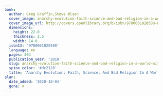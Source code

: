 ```yaml
---
book:
  author: Greg Graffin,Steve Olson
  cover_image: anarchy-evolution-faith-science-and-bad-religion-in-a-world-without-god.jpg
  cover_image_url: http://covers.openlibrary.org/b/isbn/9780061828508-L.jpg
  dimensions:
    height: 22.0
    thickness: 2.6
    width: 14.0
  isbn13: '9780061828508'
  language: en
  pages: 304
  publication_year: '2010'
  slug: anarchy-evolution-faith-science-and-bad-religion-in-a-world-without-god
  spine_color: '#dc2128'
  title: 'Anarchy Evolution: Faith, Science, And Bad Religion In A World Without God'
plan:
  date_added: '2020-10-04'
  gone: ν
---
```


